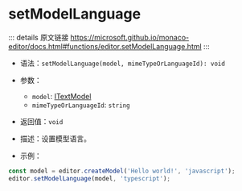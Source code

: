 # setModelLanguage
        
::: details 原文链接
https://microsoft.github.io/monaco-editor/docs.html#functions/editor.setModelLanguage.html
:::

- 语法：`setModelLanguage(model, mimeTypeOrLanguageId): void`

- 参数：
  - `model`: [ITextModel](/api/editor/ITextModel.md)
  - `mimeTypeOrLanguageId`: `string`
  
- 返回值：`void`

- 描述：设置模型语言。

- 示例：

```js
const model = editor.createModel('Hello world!', 'javascript');
editor.setModelLanguage(model, 'typescript');
```